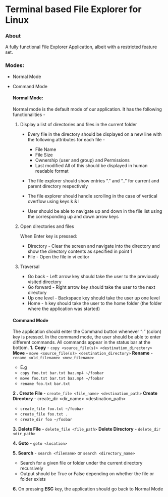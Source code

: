 # Terminal based File Explorer for Linux

### About
A fully functional File Explorer Application, albeit with a restricted feature set.
### Modes:
- Normal Mode
- Command Mode

	#### Normal Mode:
	Normal mode is the default mode of our application. It has the following functionalities -
	1. Display a list of directories and files in the current folder
		- Every file in the directory should be displayed on a new line with 						 
		the following attributes for each file - 
			- File Name 
			- File Size 
			- Ownership (user and group) and Permissions 
			- Last modified 
		All of this should be displayed in human readable format
	
		- The file explorer should show entries “.” and “..” for current and 	parent directory respectively
		- The file explorer should handle scrolling in the case of vertical overflow using keys k & l
		- User should be able to navigate up and down in the file list using the corresponding up and down arrow keys
	2. Open directories and files	
		
		When Enter key is pressed:
		- Directory - Clear the screen and navigate into the directory and show the directory contents as specified in point 1
		- File - Open the file in vi editor
	3. Traversal

		- Go back - Left arrow key should take the user to the previously visited directory
		- Go forward - Right arrow key should take the user to the next directory
		- Up one level - Backspace key should take the user up one level
		- Home - h key should take the user to the home folder (the folder where the application was started)	
	
	#### Command Mode
	The application should enter the Command button whenever “:” (colon) key is pressed. In the command mode, the user should be able to enter different commands. All commands appear in the status bar at the bottom.
		**1.** **Copy** - `copy <source_file(s)> <destination_directory>` 
			**Move** -  `move <source_file(s)> <destination_directory>`
			**Rename** - `rename <old_filename> <new_filename>`

	- E.g
    - `copy foo.txt bar.txt baz.mp4 ~/foobar` 
    - `move foo.txt bar.txt baz.mp4 ~/foobar` 
    - `rename foo.txt bar.txt`
    
   **2 .**  **Create File** - `create_file <file_name> <destination_path>`
			**Create Directory** - create_dir <dir_name> <destination_path>

	- `create_file foo.txt ~/foobar`
	- `create_file foo.txt .`
	- `create_dir foo ~/foobar` 



   **3.**  **Delete File** - `delete_file <file_path>`
			   **Delete Directory** - `delete_dir <dir_path>`
	
   **4.**  **Goto** - `goto <location>`

   **5.**  **Search** - `search <filename>` or `search <directory_name>` 
   	- Search for a given file or folder under the current directory recursively
   	- Output should be True or False depending on whether the file or folder exists
   
   **6.**  On pressing **ESC** key, the application should go back to Normal Mode
